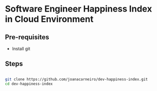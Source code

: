 # Software Engineer Happiness Index in Cloud Environment

## Pre-requisites

- Install git

## Steps


```bash

git clone https://github.com/joanacarneiro/dev-happiness-index.git
cd dev-happiness-index

```
